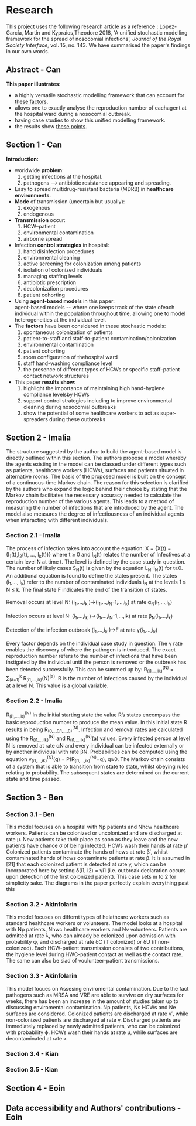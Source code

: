 # Research

This project uses the following research article as a reference :
López-García, Martín  and Kypraios,Theodore 2018, 'A unified stochastic modelling framework for the spread of nosocomial infections', *Journal of the Royal Society Interface*, vol. 15, no. 143.
We have summarised the paper's findings in our own words. 

## Abstract - Can
**This paper illustrates:**
- a highly versatile stochastic modelling framework that can account for [these factors](#factors).
- allows one to exactly analyse the reproduction number of eachagent at the hospital ward during a nosocomial outbreak.
- having case studies to show this unified modelling framework.
- the results show [these points](#show).
## Section 1 - Can
**Introduction:**
- worldwide **problem**:
    1. getting infections at the hospital.
    2. pathogens --> antibiotic resistance appearing and spreading.
- Easy to spread multidrug-resistant bacteria (MDRB) in **healthcare environments**.
- **Mode** of transmission (uncertain but usually):
    1. exogenous
    2. endogenous
- **Transmission** occur:
    1. HCW–patient
    2. environmental contamination
    3. airborne spread
- Infection **control strategies** in hospital:
    1. hand disinfection procedures
    2. environmental  cleaning
    3. active  screening  for colonization among patients
    4. isolation of colonized individuals
    5. managing staffing levels
    6. antibiotic prescription 
    7. decolonization procedures
    8. patient cohorting
- Using **agent-based models** in this paper:  
  agent-based models -- where one keeps track of the state ofeach individual within the population throughout time, allowing one to model heterogeneities at the individual level.
- The **factors** <a name="factors"></a> have been considered in these stochastic models:  
    1. spontaneous colonization of patients
    2. patient-to-staff and staff-to-patient contamination/colonization
    3. environmental contamination
    4. patient cohorting
    5. room configuration of thehospital ward
    6. staff hand-washing compliance level
    7. the presence of different types of HCWs or specific staff–patient contact network structures
- This paper **results show**: <a name="show"></a>
    1. highlight the importance of maintaining high hand-hygiene compliance levelsby HCWs
    2. support control strategies including to improve environmental cleaning during nosocomial outbreaks
    3. show the potential of some healthcare workers to act as super-spreaders during these outbreaks
    
## Section 2 - Imalia
The structure suggested by the author to build the agent-based model is directly outlined within this section.  The authors propose a model whereby the agents existing in the model can be classed under different types such as patients, healthcare workers (HCWs), surfaces and patients situated in alternative rooms. The basis of the proposed model is built on the concept of a continuous-time Markov chain. The reason for this selection is clarified by the authors who expand the logic behind their choice by stating that the Markov chain facilitates the necessary accuracy needed to calculate the reproduction number of the various agents. This leads to a method of measuring the number of infections that are introduced by the agent. The model also measures the degree of infectiousness of an individual agents when interacting with different individuals. 
### Section 2.1 - Imalia
The process of infection takes into account the equation: X = {X(t)  = (I<sub>1</sub>(t),I<sub>2</sub>(t), …, I<sub>k</sub>(t))} where t ≥ 0 and I<sub>N</sub>(t) relates the number of Infectives at a certain level N at time t. The level is defined by the case study in question. The number of likely cases S<sub>N</sub>(t) is given by the equation L<sub>N</sub>-I<sub>N</sub>(t) for t≥0. An additional equation is found to define the states present. The states (i<sub>1</sub>,…, i<sub>k</sub>) refer to the number of contaminated individuals i<sub>N</sub> at the levels 1 ≤ N ≤ k. The final state F indicates the end of the transition of states. 
<br><br>Removal occurs at level N:  (i<sub>1</sub>,…,i<sub>k</sub> )→(i<sub>1</sub>,…,i<sub>N</sub>-1,…,i<sub>k</sub>) at rate α<sub>N</sub>(i<sub>1</sub>,…,i<sub>k</sub>)
<br><br>
Infection occurs at level N:  (i<sub>1</sub>,…,i<sub>k</sub> )→(i<sub>1</sub>,…,i<sub>N</sub>-1,…,ik) at rate β<sub>N</sub>(i<sub>1</sub>,…,i<sub>k</sub>)
<br><br>
Detection of the infection outbreak (i<sub>1</sub>,…,i<sub>k</sub> )→F at rate γ(i<sub>1</sub>,…,i<sub>k</sub>)
<br><br>
Every factor depends on the individual case study in question. The γ rate enables the discovery of where the pathogen is introduced.
The exact reproduction number refers to the number of infections that have been instigated by the individual until the person is removed or the outbreak has been detected successfully. This can be summed up by: R<sub>(i1,…,ik)</sub><sup>(N)</sup> = ∑<sub>(a=1)</sub><sup>k</sup> R<sub>(i1,…,ik)</sub>(N)<sup>(a)</sup>. R is the number of infections caused by the individual at a level N. This value is a global variable.

### Section 2.2 - Imalia
 R<sub>(i1,…,ik)</sub><sup>(N)</sup> In the initial starting state the value R’s states encompass the basic reproduction number to produce the mean value. In this initial state R results in being R<sub>(0,..,0,1,…,0)</sub><sup>(N)</sup>. Infection and removal rates are calculated using the R<sub>(i1,…,ik)</sub><sup>(N)</sup> and R<sub>(i1,…,ik)</sub><sup>(N)</sup>(a) values. Every infected person at level N is removed at rate αN and every individual can be infected externally or by another individual with rate βN. Probabilities can be computed using the equation v<sub>(i1,…,ik)</sub><sup>(N)</sup>(q) = P(R<sub>(i1,…,ik)</sub><sup>(N)</sup>=q), q≥0.
The Markov chain consists of a system that is able to transition from state to state, whilst obeying rules relating to probability. The subsequent states are determined on the current state and time passed.

## Section 3 - Ben
### Section 3.1 - Ben
This model focuses on a hospital with Np patients and Nhcw healthcare workers. Patients can be colonized or uncolonized and are discharged at rate μ. New patients take their place as soon as they leave and the new patients have chance σ of being infected. HCWs wash their hands at rate μ' Colonized patients contaminate the hands of hcws at rate β′, whilst contaminated hands of hcws contaminate patients at rate β. It is assumed in [21] that each colonized patient is detected at rate γ, which can be incorporated here by setting δ(i1, i2) = γi1 (i.e. outbreak declaration occurs upon detection of the first colonized patient). This case sets m to 2 for simplicity sake. The diagrams in the paper perfectly explain everything past this
### Section 3.2 - Akinfolarin
This model focuses on differnt types of helathcare workers such as standard healthcare workers or volunteers. The model looks at a hospital with Np patients, Nhwc healthcare workers and Nv volunteers.
Patients are admitted at rate λ, who can already be colonized upon admission with probability φ, and discharged at rate δC (if colonized) or δU (if non-colonized). Each HCW-patient transmission consists of two contributions, the hygiene level during HWC-patient contact as well as the contact rate. The same can also be siad of voulunteer-patient transmissions.
### Section 3.3 - Akinfolarin
This model focues on Assesing enviromental contamination. Due to the fact pathogens such as MRSA and VRE are able to survive on dry surfaces for weeks, there has been an increase in the amount of studies taken up to discussing enviromental contamination. Np patients, Ns HCWs and Ne surfaces are considered. Colonized patients are discharged at rate γ′, while non-colonized patients are discharged at rate γ. Discharged patients are immediately replaced by newly admitted patients, who can be colonized with probability ϕ. HCWs wash their hands at rate μ, while surfaces are decontaminated at rate κ.
### Section 3.4 - Kian
### Section 3.5 - Kian
## Section 4 - Eoin
## Data accessibility and Authors' contributions - Eoin
